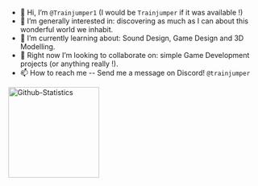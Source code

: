 - 👋 Hi, I’m `@Trainjumper1` (I would be `Trainjumper` if it was available !)
- 👀 I’m generally interested in: discovering as much as I can about this wonderful world we inhabit.
- 🌱 I’m currently learning about: Sound Design, Game Design and 3D Modelling.
- 💞️ Right now I’m looking to collaborate on: simple Game Development projects (or anything really !).
- 📫 How to reach me -- Send me a message on Discord! `@trainjumper`

<picture>
    <source media="(prefers-color-scheme: dark)" srcset="https://tj-readme-stats.vercel.app/api/top-langs/?username=trainjumper1&layout=compact&include_all_commits=true&count_private=true&langs_count=6&theme=github_dark" />
    <source media="(prefers-color-scheme: light)" srcset="https://tj-readme-stats.vercel.app/api/top-langs/?username=trainjumper1&layout=compact&include_all_commits=true&count_private=true&langs_count=6&theme=github_light" />
    <img alt="Github-Statistics" height="180em" src="https://tj-readme-stats.vercel.app/api/top-langs/?username=trainjumper1&layout=compact&include_all_commits=true&count_private=true&langs_count=6&theme=github_dark" />
</picture>
